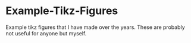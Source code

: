 # Example-Tikz-Figures
Example tikz figures that I have made over the years. These are probably not useful for anyone but myself. 
